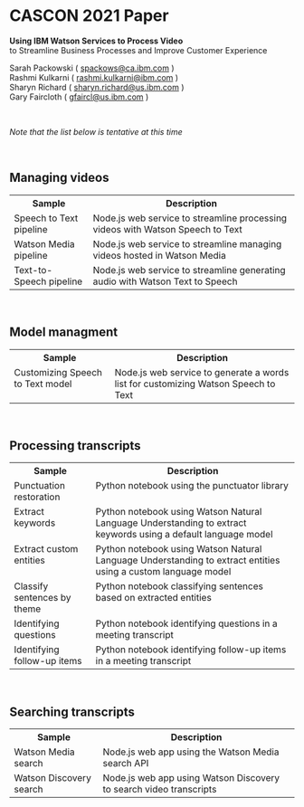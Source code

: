 # CASCON 2021 Paper

**Using IBM Watson Services to Process Video**<br/>
to Streamline Business Processes and Improve Customer Experience

Sarah Packowski ( spackows@ca.ibm.com )<br/>
Rashmi Kulkarni ( rashmi.kulkarni@ibm.com )<br/>
Sharyn Richard ( sharyn.richard@us.ibm.com )<br/>
Gary Faircloth ( gfaircl@us.ibm.com )

<p>&nbsp;</p>


*Note that the list below is tentative at this time* 

<p>&nbsp;</p>


## Managing videos
<table>
<tr>
<th>Sample</th>
<th>Description</th>
</tr>
<tr>
<td valign="top">Speech to Text pipeline</td>
<td valign="top">Node.js web service to streamline processing videos with Watson Speech to Text</td>
</tr>
<tr>
<td valign="top">Watson Media pipeline</td>
<td valign="top">Node.js web service to streamline managing videos hosted in Watson Media</td>
</tr>
<tr>
<td valign="top">Text-to-Speech pipeline</td>
<td valign="top">Node.js web service to streamline generating audio with Watson Text to Speech</td>
</tr>
</table>

<p>&nbsp;</p>


## Model managment
<table>
<tr>
<th>Sample</th>
<th>Description</th>
</tr>
<tr>
<td valign="top">Customizing Speech to Text model</td>
<td valign="top">Node.js web service to generate a words list for customizing Watson Speech to Text</td>
</tr>
</table>

<p>&nbsp;</p>


## Processing transcripts
<table>
<tr>
<th>Sample</th>
<th>Description</th>
</tr>
<tr>
<td valign="top">Punctuation restoration</td>
<td valign="top">Python notebook using the punctuator library</td>
</tr>
<tr>
<td valign="top">Extract keywords</td>
<td valign="top">Python notebook using Watson Natural Language Understanding to extract keywords using a default language model</td>
</tr>
<tr>
<td valign="top">Extract custom entities</td>
<td valign="top">Python notebook using Watson Natural Language Understanding to extract entities using a custom language model</td>
</tr>
<tr>
<td valign="top">Classify sentences by theme</td>
<td valign="top">Python notebook classifying sentences based on extracted entities</td>
</tr>
<tr>
<td valign="top">Identifying questions</td>
<td valign="top">Python notebook identifying questions in a meeting transcript</td>
</tr>
<tr>
<td valign="top">Identifying follow-up items</td>
<td valign="top">Python notebook identifying follow-up items in a meeting transcript</td>
</tr>
</table>

<p>&nbsp;</p>


## Searching transcripts
<table>
<tr>
<th>Sample</th>
<th>Description</th>
</tr>
<tr>
<td valign="top">Watson Media search</td>
<td valign="top">Node.js web app using the Watson Media search API</td>
</tr>
<tr>
<td valign="top">Watson Discovery search</td>
<td valign="top">Node.js web app using Watson Discovery to search video transcripts</td>
</tr>
</table>

<p>&nbsp;</p>

